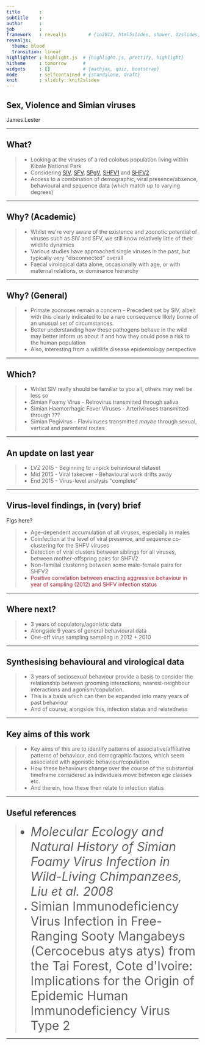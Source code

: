 ```yaml
---
title       : 
subtitle    : 
author      : 
job         : 
framework   : revealjs        # {io2012, html5slides, shower, dzslides, ...}
revealjs: 
  theme: blood
  transition: linear
highlighter : highlight.js  # {highlight.js, prettify, highlight}
hitheme     : tomorrow      # 
widgets     : []            # {mathjax, quiz, bootstrap}
mode        : selfcontained # {standalone, draft}
knit        : slidify::knit2slides
---
```


## Sex, Violence and Simian viruses
James Lester

---

## What?

> * Looking at the viruses of a red colobus population living within Kibale National Park
> * Considering <a href="url">SIV</a>, <a href="url">SFV</a>, <a href="url">SPgV</a>, <a href="url">SHFV1</a> and <a href="url">SHFV2</a>
> * Access to a combination of demographic, viral presence/absence, behavioural and sequence data (which match up to varying degrees)

---

## Why? (Academic)

> * Whilst we're very aware of the existence and zoonotic potential of viruses such as SIV and SFV, we still know relatively little of their wildlife dynamics
> * Various studies have approached single viruses in the past, but typically very "disconnected" overall
> * Faecal virological data alone, occasionally with age, or with maternal relations, or dominance hierarchy

---

## Why? (General)

> * Primate zoonoses remain a concern - Precedent set by SIV, albeit with this clearly indicated to be a rare consequence likely borne of an unusual set of circumstances.
> * Better understanding how these pathogens behave in the wild may better inform us about if and how they could pose a risk to the human population
> * Also, interesting from a wildlife disease epidemiology perspective

---

## Which?

> * Whilst SIV really should be familiar to you all, others may well be less so
> * Simian Foamy Virus - Retrovirus transmitted through saliva
> * Simian Haemorrhagic Fever Viruses - Arteriviruses transmitted through ???
> * Simian Pegivirus - Flaviviruses transmitted *maybe* through sexual, vertical and parenteral routes

---

## An update on last year

> * LVZ 2015 - Beginning to unpick behavioural dataset
> * Mid 2015 - Viral takeover - Behavioural work drifts away
> * End 2015 - Virus-level analysis "complete"

--- 

## Virus-level findings, in (very) brief
Figs here?
> * Age-dependent accumulation of all viruses, especially in males
> * Coinfection at the level of viral presence, and sequence co-clustering for the SHFV viruses
> * Detection of viral clusters between siblings for all viruses, between mother-offspring pairs for SHFV2
> * Non-familial clustering between some male-female pairs for SHFV2
> * <font color=#a23>Positive correlation between enacting aggressive behaviour in year of sampling (2012) and SHFV infection status</font>

---

## Where next? 

> * 3 years of copulatory/agonistic data
> * Alongside 9 years of general behavioural data
> * One-off virus sampling sampling in 2012 + 2010

---

## Synthesising behavioural and virological data

> * 3 years of sociosexual behaviour provide a basis to consider the relationship between grooming interactions, nearest-neighbour interactions and agonism/copulation.
> * This is a basis which can then be expanded into many years of past behaviour
> * And of course, alongside this, infection status and relatedness

---

## Key aims of this work

> * Key aims of this are to identify patterns of associative/affiliative patterns of behaviour, and demographic factors, which seem associated with agonistic behaviour/copulation
> * How these behaviours change over the course of the substantial timeframe considered as individuals move between age classes etc.
> * And therein, how these then relate to infection status

---

## Useful references
<i> <font size="6">
> * Molecular Ecology and Natural History of Simian Foamy Virus Infection in Wild-Living Chimpanzees, Liu et al. 2008</i>
> * Simian Immunodeficiency Virus Infection in Free-Ranging Sooty Mangabeys (Cercocebus atys atys) from the Tai Forest, Cote d'Ivoire: Implications for the Origin of Epidemic Human Immunodeficiency Virus Type 2</font></i>

---
